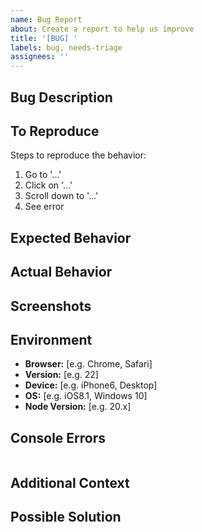 ```yaml
---
name: Bug Report
about: Create a report to help us improve
title: '[BUG] '
labels: bug, needs-triage
assignees: ''
---
```


## Bug Description

<!-- A clear and concise description of what the bug is -->

## To Reproduce

Steps to reproduce the behavior:

1. Go to '...'
2. Click on '...'
3. Scroll down to '...'
4. See error

## Expected Behavior

<!-- A clear and concise description of what you expected to happen -->

## Actual Behavior

<!-- What actually happened -->

## Screenshots

<!-- If applicable, add screenshots to help explain your problem -->

## Environment

<!-- Please complete the following information -->

- **Browser:** [e.g. Chrome, Safari]
- **Version:** [e.g. 22]
- **Device:** [e.g. iPhone6, Desktop]
- **OS:** [e.g. iOS8.1, Windows 10]
- **Node Version:** [e.g. 20.x]

## Console Errors

<!-- If applicable, paste any console errors here -->

```

```

## Additional Context

<!-- Add any other context about the problem here -->

## Possible Solution

<!-- If you have suggestions on how to fix the bug -->
